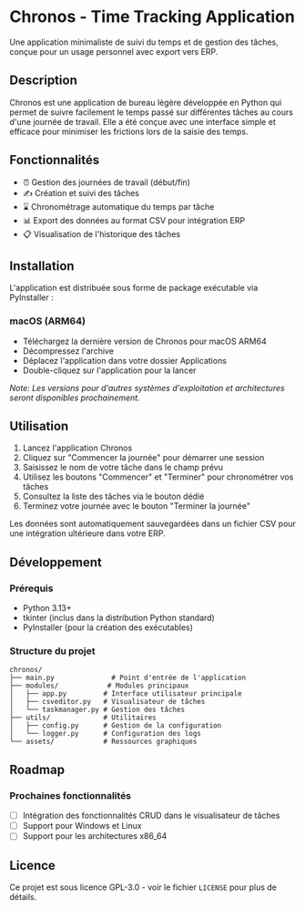 # Chronos - Time Tracking Application

Une application minimaliste de suivi du temps et de gestion des tâches, conçue pour un usage personnel avec export vers ERP.

## Description

Chronos est une application de bureau légère développée en Python qui permet de suivre facilement le temps passé sur différentes tâches au cours d'une journée de travail. Elle a été conçue avec une interface simple et efficace pour minimiser les frictions lors de la saisie des temps.

## Fonctionnalités

- ⏰ Gestion des journées de travail (début/fin)
- ✍️ Création et suivi des tâches
- ⌛️ Chronométrage automatique du temps par tâche
- 📊 Export des données au format CSV pour intégration ERP
- 📋 Visualisation de l'historique des tâches

## Installation

L'application est distribuée sous forme de package exécutable via PyInstaller :

### macOS (ARM64)
- Téléchargez la dernière version de Chronos pour macOS ARM64
- Décompressez l'archive
- Déplacez l'application dans votre dossier Applications
- Double-cliquez sur l'application pour la lancer

*Note: Les versions pour d'autres systèmes d'exploitation et architectures seront disponibles prochainement.*

## Utilisation

1. Lancez l'application Chronos
2. Cliquez sur "Commencer la journée" pour démarrer une session
3. Saisissez le nom de votre tâche dans le champ prévu
4. Utilisez les boutons "Commencer" et "Terminer" pour chronométrer vos tâches
5. Consultez la liste des tâches via le bouton dédié
6. Terminez votre journée avec le bouton "Terminer la journée"

Les données sont automatiquement sauvegardées dans un fichier CSV pour une intégration ultérieure dans votre ERP.

## Développement

### Prérequis
- Python 3.13+
- tkinter (inclus dans la distribution Python standard)
- PyInstaller (pour la création des exécutables)

### Structure du projet
```
chronos/
├── main.py              # Point d'entrée de l'application
├── modules/            # Modules principaux
│   ├── app.py         # Interface utilisateur principale
│   ├── csveditor.py   # Visualisateur de tâches
│   └── taskmanager.py # Gestion des tâches
├── utils/             # Utilitaires
│   ├── config.py      # Gestion de la configuration
│   └── logger.py      # Configuration des logs
└── assets/            # Ressources graphiques
```

## Roadmap

### Prochaines fonctionnalités
- [ ] Intégration des fonctionnalités CRUD dans le visualisateur de tâches
- [ ] Support pour Windows et Linux
- [ ] Support pour les architectures x86_64

## Licence

Ce projet est sous licence GPL-3.0 - voir le fichier `LICENSE` pour plus de détails.
